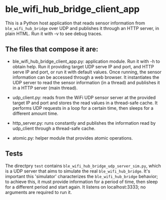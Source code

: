 # ble_wifi_hub_bridge_client_app

This is a Python host application that reads sensor information from
`ble_wifi_hub_bridge` over UDP and publishes it through an HTTP server, in
plain HTML. Run it with -v to see debug traces.

## The files that compose it are:

 - ble_wifi_hub_bridge_client_app.py: application module. Run it with -h to
 obtain help. Run it providing target UDP serve IP and port, and HTTP serve IP
 and port, or run it with default values. Once running, the sensor information
 can be accessed through a web browser. It instantiates the UDP server to read
 the sensor information (in a thread) and publishes it in a HTTP server (main
 thread).

 - udp_client.py: reads from the WiFi UDP sensor server at the provided target
 IP and port and stores the read values in a thread-safe cache. It performs
 UDP requests in a loop for a certain time, then sleeps for a different amount
 time.

 - http_server.py: runs constantly and publishes the information read by
 udp_client through a thread-safe cache.

 - atomic.py: helper module that provides atomic operations.


## Tests

The directpry `test` contains `ble_wifi_hub_bridge_udp_server_sim.py`, which
is a UDP server that aims to simulate the real `ble_wifi_hub_bridge`. It's
important this 'simulator' characterizes the `ble_wifi_hub_bridge` behavior; to
achieve this, it must provide information for a period of time, then sleep for a
different period and start again. It listens on localhost:3333; no arguments are
required to run it.
